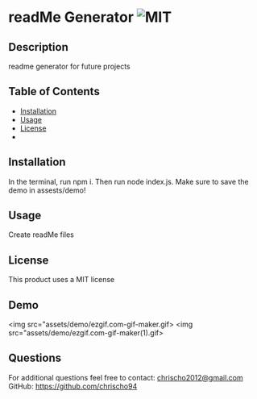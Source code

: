 # readMe Generator ![MIT](https://img.shields.io/badge/license-MIT-red)

  ## Description 
  readme generator for future projects

  ## Table of Contents
  * [Installation](#installation)
  * [Usage](#usage)
  * [License](#license)
  * 
  ## Installation
  In the terminal, run npm i. Then run node index.js. Make sure to save the demo in assests/demo!

  ## Usage 
  Create readMe files

  ## License
  This product uses a MIT license

  ## Demo
  <img src="assets/demo/ezgif.com-gif-maker.gif>
  <img src="assets/demo/ezgif.com-gif-maker(1).gif>

  ## Questions
  For additional questions feel free to contact: chrischo2012@gmail.com
  GitHub: https://github.com/chrischo94
  